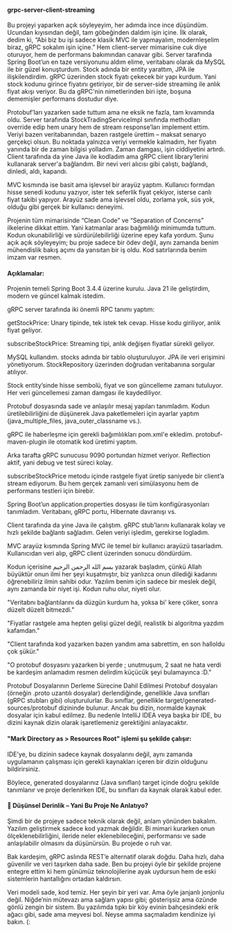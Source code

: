 #### grpc-server-client-streaming

Bu projeyi yaparken açık söyleyeyim, her adımda ince ince düşündüm. Ucundan kıyısından değil, tam göbeğinden daldım işin içine. İlk olarak, dedim ki, “Abi biz bu işi sadece klasik MVC ile yapmayalım, modernleşelim biraz, gRPC sokalım işin içine.” Hem client-server mimarisine cuk diye oturuyor, hem de performans bakımından canavar gibi. Server tarafında Spring Boot’un en taze versiyonunu aldım elime, veritabanı olarak da MySQL ile bir güzel konuşturdum. Stock adında bir entity yarattım, JPA ile ilişkilendirdim. gRPC üzerinden stock fiyatı çekecek bir yapı kurdum. Yani stock kodunu girince fiyatını getiriyor, bir de server-side streaming ile anlık fiyat akışı veriyor. Bu da gRPC'nin nimetlerinden biri işte, boşuna dememişler performans dostudur diye.

Protobuf’ları yazarken sade tuttum ama ne eksik ne fazla, tam kıvamında oldu. Server tarafında StockTradingServiceImpl sınıfında methodları override edip hem unary hem de stream response’ları implement ettim. Veriyi bazen veritabanından, bazen rastgele ürettim – maksat senaryo gerçekçi olsun. Bu noktada yalnızca veriyi vermekle kalmadım, her fiyatın yanında bir de zaman bilgisi yolladım. Zaman damgası, işin ciddiyetini artırdı. Client tarafında da yine Java ile kodladım ama gRPC client library’lerini kullanarak server'a bağlandım. Bir nevi veri alıcısı gibi çalıştı, bağlandı, dinledi, aldı, kapandı.

MVC kısmında ise basit ama işlevsel bir arayüz yaptım. Kullanıcı formdan hisse senedi kodunu yazıyor, ister tek seferlik fiyat çekiyor, isterse canlı fiyat takibi yapıyor. Arayüz sade ama işlevsel oldu, zorlama yok, süs yok, olduğu gibi gerçek bir kullanıcı deneyimi.

Projenin tüm mimarisinde “Clean Code” ve “Separation of Concerns” ilkelerine dikkat ettim. Yani katmanlar arası bağımlılığı minimumda tuttum. Kodun okunabilirliği ve sürdürülebilirliği üzerine epey kafa yordum. Şunu açık açık söyleyeyim; bu proje sadece bir ödev değil, aynı zamanda benim mühendislik bakış açımı da yansıtan bir iş oldu. Kod satırlarında benim imzam var resmen.

#### Açıklamalar:
Projenin temeli Spring Boot 3.4.4 üzerine kurulu. Java 21 ile geliştirdim, modern ve güncel kalmak istedim.

gRPC server tarafında iki önemli RPC tanımı yaptım:

getStockPrice: Unary tipinde, tek istek tek cevap. Hisse kodu giriliyor, anlık fiyat geliyor.

subscribeStockPrice: Streaming tipi, anlık değişen fiyatlar sürekli geliyor.

MySQL kullandım. stocks adında bir tablo oluşturuluyor. JPA ile veri erişimini yönetiyorum. StockRepository üzerinden doğrudan veritabanına sorgular atılıyor.

Stock entity’sinde hisse sembolü, fiyat ve son güncelleme zamanı tutuluyor. Her veri güncellemesi zaman damgası ile kaydediliyor.

Protobuf dosyasında sade ve anlaşılır mesaj yapıları tanımladım. Kodun üretilebilirliğini de düşünerek Java paketlemeleri için ayarlar yaptım (java_multiple_files, java_outer_classname vs.).

gRPC ile haberleşme için gerekli bağımlılıkları pom.xml'e ekledim. protobuf-maven-plugin ile otomatik kod üretimi yaptım.

Arka tarafta gRPC sunucusu 9090 portundan hizmet veriyor. Reflection aktif, yani debug ve test süreci kolay.

subscribeStockPrice metodu içinde rastgele fiyat üretip saniyede bir client’a stream ediyorum. Bu hem gerçek zamanlı veri simülasyonu hem de performans testleri için birebir.

Spring Boot’un application.properties dosyası ile tüm konfigürasyonları tanımladım. Veritabanı, gRPC portu, Hibernate davranışı vs.

Client tarafında da yine Java ile çalıştım. gRPC stub’larını kullanarak kolay ve hızlı şekilde bağlantı sağladım. Gelen veriyi işledim, gerekirse logladım.

MVC arayüz kısmında Spring MVC ile temel bir kullanıcı arayüzü tasarladım. Kullanıcıdan veri alıp, gRPC client üzerinden sonucu döndürdüm.

Kodun içerisine بسم الله الرحمن الرحيم yazarak başladım, çünkü Allah büyüktür onun ilmi her şeyi kuşatmıştır, biz yanlızca onun dilediği kadarını öğrenebiliriz ilmin sahibi odur. Yazılım benim için sadece bir meslek değil, aynı zamanda bir niyet işi. Kodun ruhu olur, niyeti olur.

"Veritabnı bağlantılarını da düzgün kurdum ha, yoksa bi' kere çöker, sonra düzelt düzelt bitmezdi."

"Fiyatlar rastgele ama hepten gelişi güzel değil, realistik bi algoritma yazdım kafamdan."

"Client tarafında kod yazarken bazen yandım ama sabrettim, en son halloldu çok şükür."

"O protobuf dosyasını yazarken bi yerde ; unutmuşum, 2 saat ne hata verdi be kardeşim anlamadım resmen delirdim küçücük şeyi bulamayınca :D."

Protobuf Dosyalarının Derleme Sürecine Dahil Edilmesi
Protobuf dosyaları (örneğin .proto uzantılı dosyalar) derlendiğinde, genellikle Java sınıfları (gRPC stubları gibi) oluşturulurlar. Bu sınıflar, genellikle target/generated-sources/protobuf dizininde bulunur. Ancak bu dizin, normalde kaynak dosyalar için kabul edilmez. Bu nedenle IntelliJ IDEA veya başka bir IDE, bu dizini kaynak dizin olarak işaretlemeniz gerektiğini anlayacaktır.

#### "Mark Directory as > Resources Root" işlemi şu şekilde çalışır:

IDE’ye, bu dizinin sadece kaynak dosyalarını değil, aynı zamanda uygulamanın çalışması için gerekli kaynakları içeren bir dizin olduğunu bildirirsiniz.

Böylece, generated dosyalarınız (Java sınıfları) target içinde doğru şekilde tanımlanır ve proje derlenirken IDE, bu sınıfları da kaynak olarak kabul eder.

#### 🧠 Düşünsel Derinlik – Yani Bu Proje Ne Anlatıyo?
Şimdi bir de projeye sadece teknik olarak değil, anlam yönünden bakalım. Yazılım geliştirmek sadece kod yazmak değildir. Bi mimari kurarken onun ölçeklenebilirliğini, ileride neler eklenebileceğini, performansı ve sade anlaşılabilir olmasını da düşünürsün. Bu projede o ruh var.

Bak kardeşim, gRPC aslında REST’e alternatif olarak doğdu. Daha hızlı, daha güvenilir ve veri taşırken daha sade. Ben bu projeyi öyle bir şekilde projene entegre ettim ki hem günümüz teknolojilerine ayak uydursun hem de eski sistemlerin hantallığını ortadan kaldırsın.

Veri modeli sade, kod temiz. Her şeyin bir yeri var. Ama öyle janjanlı jonjonlu değil. Niğde’nin mütevazı ama sağlam yapısı gibi; gösterişsiz ama özünde gönlü zengin bir sistem. Bu yazılımda tıpkı bir köy evinin bahçesindeki erik ağacı gibi, sade ama meyvesi bol. Neyse amma saçmaladım kendinize iyi bakın. (:
